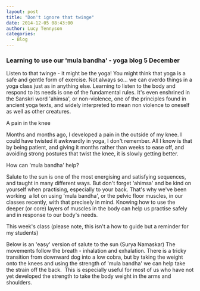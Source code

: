 ```yaml
---
layout: post
title: "Don't ignore that twinge"
date: 2014-12-05 08:43:00
author: Lucy Tennyson
categories:
  - Blog
---
```



### Learning to use our 'mula bandha' - yoga blog 5 December

Listen to that twinge - it might be the yoga! You might think that yoga is a safe and gentle form of exercise. Not always so… we can overdo things in a yoga class just as in anything else. Learning to listen to the body and respond to its needs is one of the fundamental rules. It's even enshrined in the Sanskri word 'ahimsa', or non-violence, one of the principles found in ancient yoga texts, and widely interpreted to mean non violence to oneself as well as other creatures.

A pain in the knee

Months and months ago, I developed a pain in the outside of my knee. I could have twisted it awkwardly in yoga, I don't remember. All I know is that by being patient, and giving it months rather than weeks to ease off, and avoiding strong postures that twist the knee, it is slowly getting better.

How can 'mula bandha' help?

Salute to the sun is one of the most energising and satisfying sequences, and taught in many different ways. But don't forget 'ahimsa' and be kind on yourself when practising, especially to your back. That's why we've been working &nbsp;a lot on using 'mula bandha', or the pelvic floor muscles, in our classes recently, with that precisely in mind. Knowing how to use the deeper (or core) layers of muscles in the body can help us practise safely and in response to our body's needs.

This week's class (please note, this isn't a how to guide but a reminder for my students)

Below is an 'easy' version of salute to the sun (Surya Namaskar) The movements follow the breath - inhalation and exhalation. There is a tricky transition from downward dog into a low cobra, but by taking the weight onto the knees and using the strength of 'mula bandha' we can help take the strain off the back. &nbsp;This is especially useful for most of us who have not yet developed the strength to take the body weight in the arms and shoulders.